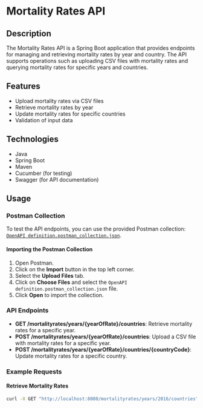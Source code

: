 # Mortality Rates API

## Description

The Mortality Rates API is a Spring Boot application that provides endpoints for managing and retrieving mortality rates by year and country. The API supports operations such as uploading CSV files with mortality rates and querying mortality rates for specific years and countries.

## Features

- Upload mortality rates via CSV files
- Retrieve mortality rates by year
- Update mortality rates for specific countries
- Validation of input data

## Technologies

- Java
- Spring Boot
- Maven
- Cucumber (for testing)
- Swagger (for API documentation)

## Usage

### Postman Collection

To test the API endpoints, you can use the provided Postman collection: [`OpenAPI definition.postman_collection.json`](src/main/resources/OpenAPI%20definition.postman_collection.json).
#### Importing the Postman Collection

1. Open Postman.
2. Click on the **Import** button in the top left corner.
3. Select the **Upload Files** tab.
4. Click on **Choose Files** and select the `OpenAPI definition.postman_collection.json` file.
5. Click **Open** to import the collection.

### API Endpoints


- **GET /mortalityrates/years/{yearOfRate}/countries**: Retrieve mortality rates for a specific year.
- **POST /mortalityrates/years/{yearOfRate}/countries**: Upload a CSV file with mortality rates for a specific year.
- **POST /mortalityrates/years/{yearOfRate}/countries/{countryCode}**: Update mortality rates for a specific country.

### Example Requests

#### Retrieve Mortality Rates

```sh
curl -X GET "http://localhost:8080/mortalityrates/years/2016/countries"